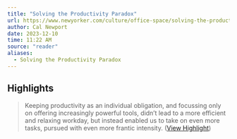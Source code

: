 ```yaml
---
title: "Solving the Productivity Paradox"
url: https://www.newyorker.com/culture/office-space/solving-the-productivity-paradox
author: Cal Newport
date: 2023-12-10
time: 11:22 AM
source: "reader"
aliases:
  - Solving the Productivity Paradox
---
```

## Highlights
> Keeping productivity as an individual obligation, and focussing only on offering increasingly powerful tools, didn’t lead to a more efficient and relaxing workday, but instead enabled us to take on even more tasks, pursued with even more frantic intensity. ([View Highlight](https://read.readwise.io/read/01hee70s3fpbyfvvbcgyb87zgj))

